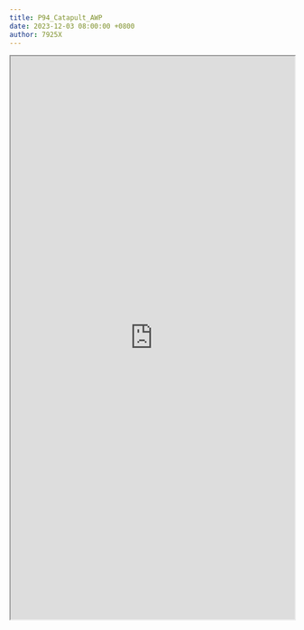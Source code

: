 ```yaml
---
title: P94_Catapult_AWP
date: 2023-12-03 08:00:00 +0800
author: 7925X
---
```


<iframe src="https://y.dialwo.com/7925X2024/20231203-P94_Catapult_AWP.pdf" width="100%" height="1000px"></iframe>
